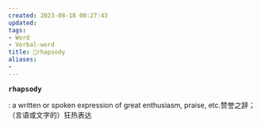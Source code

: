 ```yaml
---
created: 2023-08-18 00:27:43
updated: 
tags: 
- Word
- Verbal-word
title: 🚩rhapsody
aliases:
- 
---
```


<pre><strong>rhapsody</strong></pre>
: a written or spoken expression of great enthusiasm, praise, etc.赞誉之辞；（言语或文字的）狂热表达
